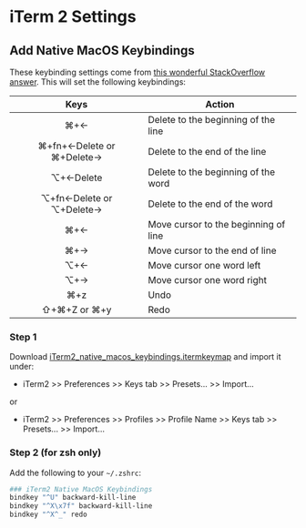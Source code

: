 # iTerm 2 Settings

## Add Native MacOS Keybindings

These keybinding settings come from [this wonderful StackOverflow answer](http://stackoverflow.com/questions/6205157/iterm2-how-to-get-jump-to-beginning-end-of-line-in-bash-shell/29403520#29403520). This will set the following keybindings:

Keys | Action
:---: | ---
⌘+← | Delete to the beginning of the line
⌘+fn+←Delete or ⌘+Delete→ | Delete to the end of the line
⌥+←Delete | Delete to the beginning of the word
⌥+fn←Delete or ⌥+Delete→ | Delete to the end of the word
⌘+← | Move cursor to the beginning of line
⌘+→ | Move cursor to the end of line
⌥+← | Move cursor one word left
⌥+→ | Move cursor one word right
⌘+z | Undo
⇧+⌘+Z or ⌘+y | Redo

### Step 1

Download [iTerm2_native_macos_keybindings.itermkeymap](iTerm2_native_macos_keybindings.itermkeymap) and import it under:
- iTerm2 >> Preferences >> Keys tab >> Presets... >> Import...

or

- iTerm2 >> Preferences >> Profiles >> Profile Name >> Keys tab >> Presets... >> Import...

### Step 2 (for zsh only)

Add the following to your `~/.zshrc`:
```bash
### iTerm2 Native MacOS Keybindings
bindkey "^U" backward-kill-line
bindkey "^X\x7f" backward-kill-line
bindkey "^X^_" redo
```